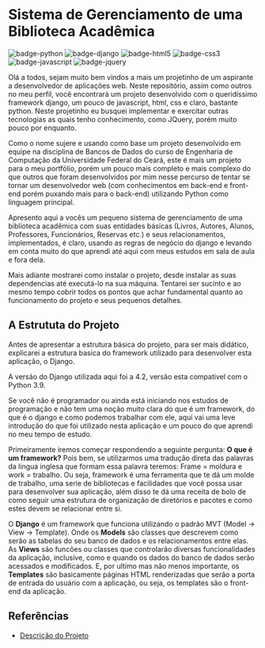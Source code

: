 # **Sistema de Gerenciamento de uma Biblioteca Acadêmica**

![badge-python](https://img.shields.io/badge/Python-14354C?style=for-the-badge&logo=python&logoColor=white)
![badge-django](https://img.shields.io/badge/Django-092E20?style=for-the-badge&logo=django&logoColor=white)
![badge-html5](https://img.shields.io/badge/HTML5-E34F26?style=for-the-badge&logo=html5&logoColor=white)
![badge-css3](https://img.shields.io/badge/CSS3-1572B6?style=for-the-badge&logo=css3&logoColor=white)
![badge-javascript](https://img.shields.io/badge/JavaScript-323330?style=for-the-badge&logo=javascript&logoColor=F7DF1E)
![badge-jquery](https://img.shields.io/badge/jQuery-0769AD?style=for-the-badge&logo=jquery&logoColor=white)


Olá a todos, sejam muito bem vindos a mais um projetinho de um aspirante a desenvolvedor de aplicações web. Neste repositório, assim como outros no meu perfil, você encontrará um projeto desenvolvido com o queridíssimo framework django, um pouco de javascript, html, css e claro, bastante python. Neste projetinho eu busquei implementar e exercitar outras tecnologias as quais tenho conhecimento, como JQuery, porém muito pouco por enquanto.

Como o nome sujere e usando como base um projeto desenvolvido em equipe na disciplina de Bancos de Dados do curso de Engenharia de Computação da Universidade Federal do Ceará, este é mais um projeto para o meu portfólio, porém um pouco mais completo e mais complexo do que outros que foram desenvolvidos por mim nesse percurso de tentar se tornar um desenvolvedor web (com conhecimentos em back-end e front-end porém puxando mais para o back-end) utilizando Python como linguagem principal.

Apresento aqui a vocês um pequeno sistema de gerenciamento de uma biblioteca acadêmica com suas entidades básicas (Livros, Autores, Alunos, Professores, Funcionários, Reservas etc.) e seus relacionamentos, implementados, é claro, usando as regras de negócio do django e levando em conta muito do que aprendi até aqui com meus estudos em sala de aula e fora dela. 

Mais adiante mostrarei como instalar o projeto, desde instalar as suas dependencias até executá-lo na sua máquina. Tentarei ser sucinto e ao mesmo tempo cobrir todos os pontos que achar fundamental quanto ao funcionamento do projeto e seus pequenos detalhes.

## **A Estrututa do Projeto**

Antes de apresentar a estrutura básica do projeto, para ser mais didático, explicarei a estrutura basica do framework utilizado para desenvolver esta aplicação, o Django. 

A versão do Django utilizada aqui foi a 4.2, versão esta compativel com o Python 3.9. 

Se você não é programador ou ainda está iniciando nos estudos de programação e não tem uma noção muito clara do que é um framework, do que é o django e como podemos trabalhar com ele, aqui vai uma leve introdução do que foi utilizado nesta aplicação e um pouco do que aprendi no meu tempo de estudo.

Primeiramente iremos começar respondendo a seguinte pergunta: **O que é um framework?** Pois bem, se utilizarmos uma tradução direta das palavras da lingua inglesa que formam essa palavra teremos: Frame = moldura e work = trabalho. Ou seja, framework é uma ferramenta que te dá um molde de trabalho, uma serie de bibliotecas e facilidades que você possa usar para desenvolver sua aplicação, além disso te dá uma receita de bolo de como seguir uma estrutura de organização de diretórios e pacotes e como estes devem se relacionar entre si.

O **Django** é um framework que funciona utilizando o padrão MVT (Model -> View -> Template). Onde os **Models** são classes que descrevem como serão as tabelas do seu banco de dados e os relacionamentos entre elas. As **Views** são funcões ou classes que controlarão diversas funcionalidades da aplicação, inclusive, como e quando os dados do banco de dados serão acessados e modificados. E, por ultimo mas não menos importante, os **Templates** são basicamente páginas HTML renderizadas que serão a porta de entrada do usuário com a aplicação, ou seja, os templates são o front-end da aplicação.


## **Referências**

* [Descrição do Projeto](./docs/Descri%C3%A7%C3%A3o%20do%20Trabalho%20de%20Banco%20de%20Dados.pdf)



